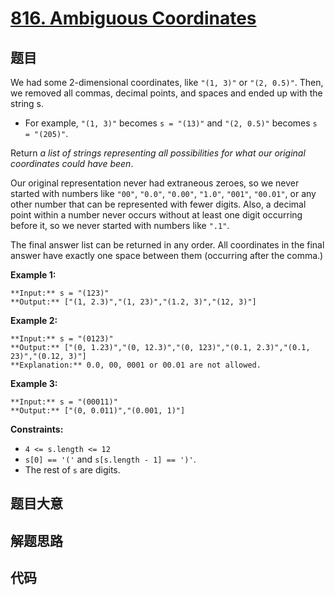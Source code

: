 # [816. Ambiguous Coordinates](https://leetcode.com/problems/ambiguous-coordinates)

## 题目

We had some 2-dimensional coordinates, like `"(1, 3)"` or `"(2, 0.5)"`. Then,
we removed all commas, decimal points, and spaces and ended up with the string
s.

  * For example, `"(1, 3)"` becomes `s = "(13)"` and `"(2, 0.5)"` becomes `s = "(205)"`.

Return _a list of strings representing all possibilities for what our original
coordinates could have been_.

Our original representation never had extraneous zeroes, so we never started
with numbers like `"00"`, `"0.0"`, `"0.00"`, `"1.0"`, `"001"`, `"00.01"`, or
any other number that can be represented with fewer digits. Also, a decimal
point within a number never occurs without at least one digit occurring before
it, so we never started with numbers like `".1"`.

The final answer list can be returned in any order. All coordinates in the
final answer have exactly one space between them (occurring after the comma.)



**Example 1:**

    
    
    **Input:** s = "(123)"
    **Output:** ["(1, 2.3)","(1, 23)","(1.2, 3)","(12, 3)"]
    

**Example 2:**

    
    
    **Input:** s = "(0123)"
    **Output:** ["(0, 1.23)","(0, 12.3)","(0, 123)","(0.1, 2.3)","(0.1, 23)","(0.12, 3)"]
    **Explanation:** 0.0, 00, 0001 or 00.01 are not allowed.
    

**Example 3:**

    
    
    **Input:** s = "(00011)"
    **Output:** ["(0, 0.011)","(0.001, 1)"]
    



**Constraints:**

  * `4 <= s.length <= 12`
  * `s[0] == '('` and `s[s.length - 1] == ')'`.
  * The rest of `s` are digits.


## 题目大意

## 解题思路

## 代码

```javascript

```
